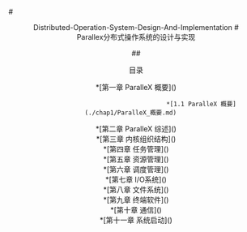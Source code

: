 #<center>Distributed-Operation-System-Design-And-Implementation</cenrte>
#<center>Parallex分布式操作系统的设计与实现</center>

##<center>目录</center>

<center>*[第一章 ParalleX 概要]() </center>
        
                                        *[1.1 ParalleX 概要](./chap1/ParalleX_概要.md)   

<center>*[第二章 ParalleX 综述]()</center>


<center>*[第三章 内核组织结构]()</center>


<center>*[第四章 任务管理]()</center>


<center>*[第五章 资源管理]()</center>


<center>*[第六章 调度管理]()</center>


<center>*[第七章 I/O系统]()</center>


<center>*[第八章 文件系统]()</center>


<center>*[第九章 终端软件]()</center>


<center>*[第十章 通信]()</center>


<center>*[第十一章 系统启动]()</center>





